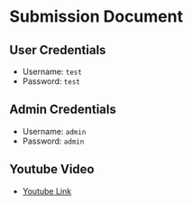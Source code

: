 # Submission Document

## User Credentials

- Username: `test`
- Password: `test`

## Admin Credentials

- Username: `admin`
- Password: `admin`

## Youtube Video

- [Youtube Link]()

